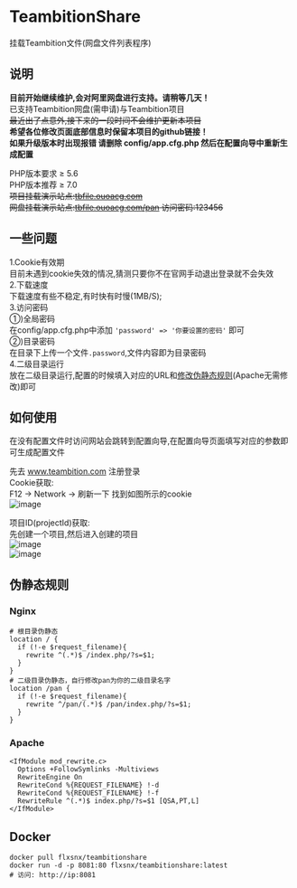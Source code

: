 # TeambitionShare
挂载Teambition文件(网盘文件列表程序)  
## 说明
**目前开始继续维护,会对阿里网盘进行支持。请稍等几天！**  
已支持Teambition网盘(需申请)与Teambition项目  
~~最近出了点意外,接下来的一段时间不会维护更新本项目~~  
**希望各位修改页面底部信息时保留本项目的github链接！**  
**如果升级版本时出现报错 请删除 config/app.cfg.php 然后在配置向导中重新生成配置**  
  
PHP版本要求 ≥ 5.6  
PHP版本推荐 ≥ 7.0   
~~项目挂载演示站点:[tbfile.ouoacg.com](http://tbfile.ouoacg.com)~~  
~~网盘挂载演示站点:[tbfile.ouoacg.com/pan](http://tbfile.ouoacg.com/pan) 访问密码:123456~~  
## 一些问题
1.Cookie有效期  
目前未遇到cookie失效的情况,猜测只要你不在官网手动退出登录就不会失效  
2.下载速度  
下载速度有些不稳定,有时快有时慢(1MB/S);  
3.访问密码  
①)全局密码  
在config/app.cfg.php中添加 `'password' => '你要设置的密码'` 即可  
②)目录密码  
在目录下上传一个文件`.password`,文件内容即为目录密码  
4.二级目录运行  
放在二级目录运行,配置的时候填入对应的URL和[修改伪静态规则](#伪静态规则)(Apache无需修改)即可  
## 如何使用
在没有配置文件时访问网站会跳转到配置向导,在配置向导页面填写对应的参数即可生成配置文件  
   
先去 www.teambition.com 注册登录  
Cookie获取:  
F12 -> Network -> 刷新一下 找到如图所示的cookie  
![image](https://ae01.alicdn.com/kf/U6ac816255ae44212a0b10f8d56b8cc01k.jpg)  

项目ID(projectId)获取:  
先创建一个项目,然后进入创建的项目  
![image](https://ae01.alicdn.com/kf/U78fa30b3f30b47de96af1449808e153cV.jpg)  
![image](https://ae01.alicdn.com/kf/Ube8a1476632a48c59f760d19fec97f79F.jpg)  

## 伪静态规则

### Nginx
```
# 根目录伪静态
location / {
  if (!-e $request_filename){
    rewrite ^(.*)$ /index.php/?s=$1;
  }
}
# 二级目录伪静态，自行修改pan为你的二级目录名字
location /pan {
  if (!-e $request_filename){
    rewrite ^/pan/(.*)$ /pan/index.php/?s=$1;
  }
}
```

### Apache
```
<IfModule mod_rewrite.c>
  Options +FollowSymlinks -Multiviews
  RewriteEngine On
  RewriteCond %{REQUEST_FILENAME} !-d
  RewriteCond %{REQUEST_FILENAME} !-f
  RewriteRule ^(.*)$ index.php/?s=$1 [QSA,PT,L]
</IfModule>
```

## Docker
```
docker pull flxsnx/teambitionshare
docker run -d -p 8081:80 flxsnx/teambitionshare:latest
# 访问: http://ip:8081
```
